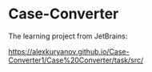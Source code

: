 # Case-Converter

The learning project from JetBrains:

https://alexkuryanov.github.io/Case-Converter1/Case%20Converter/task/src/
